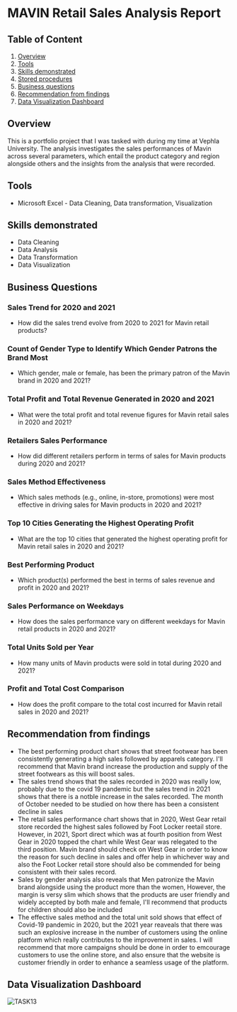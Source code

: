 # MAVIN Retail Sales Analysis Report

## Table of Content 
1. [Overview](#Ove#rview)
3. [Tools](##Tools)
4. [Skills demonstrated](##Skills-demonstrated)
5. [Stored procedures](##Stored-procedures-in-R)
6. [Business questions](##Business-questions)
7. [Recommendation from findings](##Recommendation-from-findings)
8. [Data Visualization Dashboard](##Data-Visualization-Dashboard)

## Overview
This is a portfolio project that I was tasked with during my time at Vephla University. The analysis investigates the sales performances of Mavin across several parameters, which entail the product category and region alongside others and the insights from the analysis that were recorded.

## Tools 
-	Microsoft Excel - Data Cleaning, Data transformation, Visualization

## Skills demonstrated
- Data Cleaning
- Data Analysis
- Data Transformation
- Data Visualization

## Business Questions
### Sales Trend for 2020 and 2021
- How did the sales trend evolve from 2020 to 2021 for Mavin retail products?
### Count of Gender Type to Identify Which Gender Patrons the Brand Most
- Which gender, male or female, has been the primary patron of the Mavin brand in 2020 and 2021?
### Total Profit and Total Revenue Generated in 2020 and 2021
- What were the total profit and total revenue figures for Mavin retail sales in 2020 and 2021?
### Retailers Sales Performance
- How did different retailers perform in terms of sales for Mavin products during 2020 and 2021?
### Sales Method Effectiveness
- Which sales methods (e.g., online, in-store, promotions) were most effective in driving sales for Mavin products in 2020 and 2021?
### Top 10 Cities Generating the Highest Operating Profit
- What are the top 10 cities that generated the highest operating profit for Mavin retail sales in 2020 and 2021?
### Best Performing Product
- Which product(s) performed the best in terms of sales revenue and profit in 2020 and 2021?
### Sales Performance on Weekdays
- How does the sales performance vary on different weekdays for Mavin retail products in 2020 and 2021?
### Total Units Sold per Year
- How many units of Mavin products were sold in total during 2020 and 2021?
### Profit and Total Cost Comparison
- How does the profit compare to the total cost incurred for Mavin retail sales in 2020 and 2021?

## Recommendation from findings
- The best performing product chart shows that street footwear has been consistently generating a high sales followed by apparels category. I'll recommend that Mavin brand increase the production and supply of the street footwears as this will boost sales.
- The sales trend shows that the sales recorded in 2020 was really low, probably due to the covid 19 pandemic but the sales trend in 2021 shows that there is a notble increase in the sales recorded. The month of October needed to be studied on how there has been a consistent decline in sales
- The retail sales performance chart shows that in 2020, West Gear retail store recorded the highest sales followed by Foot Locker reetail store. However, in 2021, Sport direct which was at fourth position from West Gear in 2020 topped the chart while West Gear was relegated to the third position. Mavin brand should check on West Gear in order to know the reason for such decline in sales and offer help in whichever way and also the Foot Locker retail store should also be commended for being consistent with their sales record.
- Sales by gender analysis also reveals that Men patronize the Mavin brand alongside using the product more than the women, However, the margin is versy slim which shows that the products are user friendly and widely accepted by both male and female, I'll recommend that products for children should also be included
- The effective sales method and the total unit sold shows that effect of Covid-19 pandemic in 2020, but the 2021 year reaveals that there was such an explosive increase in the number of customers using the online platform which really contributes to the improvement in sales. I will recommend that more campaigns should be done in order to emcourage customers to use the online store, and also ensure that the website is customer friendly in order to enhance a seamless usage of the platform.

## Data Visualization Dashboard
 


![TASK13](https://github.com/Kaykstheanalyst/Mavin-retail/assets/150609177/c8bd00bd-bbde-42bd-97df-642d7ae74a17)



